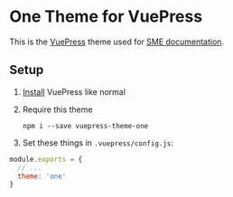 # One Theme for VuePress

This is the [VuePress](https://vuepress.vuejs.org/) theme used for [SME documentation](https://sme-fe.github.io/website-validator/).

## Setup

1. [Install](https://vuepress.vuejs.org/guide/getting-started.html) VuePress like normal
2. Require this theme

    ```
    npm i --save vuepress-theme-one
    ```

3. Set these things in `.vuepress/config.js`:

```js
module.exports = {
  // ...
  theme: 'one'
}
```